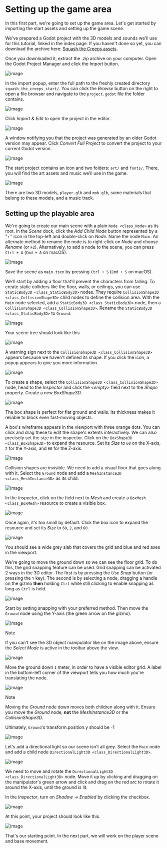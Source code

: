 # Setting up the game area

In this first part, we're going to set up the game area. Let's get
started by importing the start assets and setting up the game scene.

We've prepared a Godot project with the 3D models and sounds we'll use
for this tutorial, linked in the index page. If you haven't done so yet,
you can download the archive here: [Squash the Creeps
assets](https://github.com/godotengine/godot-3d-dodge-the-creeps/releases/tag/1.1.0).

Once you downloaded it, extract the .zip archive on your computer. Open
the Godot Project Manager and click the *Import* button.

![image](img/01.game_setup/01.import_button.webp)

In the import popup, enter the full path to the freshly created
directory `squash_the_creeps_start/`. You can click the *Browse* button
on the right to open a file browser and navigate to the `project.godot`
file the folder contains.

![image](img/01.game_setup/02.browse_to_project_folder.webp)

Click *Import & Edit* to open the project in the editor.

![image](img/01.game_setup/03.import_and_edit.webp)

A window notifying you that the project was generated by an older Godot
version may appear. Click *Convert Full Project* to convert the project
to your current Godot version.

![image](img/01.game_setup/import_project_to_4.x_prompt.webp)

The start project contains an icon and two folders: `art/` and `fonts/`.
There, you will find the art assets and music we'll use in the game.

![image](img/01.game_setup/04.start_assets.png)

There are two 3D models, `player.glb` and `mob.glb`, some materials that
belong to these models, and a music track.

## Setting up the playable area

We're going to create our main scene with a plain `Node <class_Node>` as
its root. In the *Scene* dock, click the *Add Child Node* button
represented by a "+" icon in the top-left and double-click on *Node*.
Name the node `Main`. An alternate method to rename the node is to
right-click on *Node* and choose *Rename* (or `F2`). Alternatively, to
add a node to the scene, you can press `Ctrl + A` (`Cmd + A` on macOS).

![image](img/01.game_setup/05.main_node.png)

Save the scene as `main.tscn` by pressing `Ctrl + S` (`Cmd + S` on
macOS).

We'll start by adding a floor that'll prevent the characters from
falling. To create static colliders like the floor, walls, or ceilings,
you can use `StaticBody3D <class_StaticBody3D>` nodes. They require
`CollisionShape3D <class_CollisionShape3D>` child nodes to define the
collision area. With the `Main` node selected, add a
`StaticBody3D <class_StaticBody3D>` node, then a
`CollisionShape3D <class_CollisionShape3D>`. Rename the
`StaticBody3D <class_StaticBody3D>` to `Ground`.

![image](img/01.game_setup/adding_static_body3D.webp)

Your scene tree should look like this

![image](img/01.game_setup/06.staticbody_node.png)

A warning sign next to the `CollisionShape3D <class_CollisionShape3D>`
appears because we haven't defined its shape. If you click the icon, a
popup appears to give you more information.

![image](img/01.game_setup/07.collision_shape_warning.png)

To create a shape, select the
`CollisionShape3D <class_CollisionShape3D>` node, head to the
*Inspector* and click the *&lt;empty&gt;* field next to the *Shape*
property. Create a new *BoxShape3D*.

![image](img/01.game_setup/08.create_box_shape3D.jpg)

The box shape is perfect for flat ground and walls. Its thickness makes
it reliable to block even fast-moving objects.

A box's wireframe appears in the viewport with three orange dots. You
can click and drag these to edit the shape's extents interactively. We
can also precisely set the size in the inspector. Click on the
`BoxShape3D <class_BoxShape3D>` to expand the resource. Set its *Size*
to `60` on the X-axis, `2` for the Y-axis, and `60` for the Z-axis.

![image](img/01.game_setup/09.box_size.webp)

Collision shapes are invisible. We need to add a visual floor that goes
along with it. Select the `Ground` node and add a
`MeshInstance3D <class_MeshInstance3D>` as its child.

![image](img/01.game_setup/10.mesh_instance3d.png)

In the *Inspector*, click on the field next to *Mesh* and create a
`BoxMesh <class_BoxMesh>` resource to create a visible box.

![image](img/01.game_setup/11.box_mesh.webp)

Once again, it's too small by default. Click the box icon to expand the
resource and set its *Size* to `60`, `2`, and `60`.

![image](img/01.game_setup/12.cube_resized.png)

You should see a wide grey slab that covers the grid and blue and red
axes in the viewport.

We're going to move the ground down so we can see the floor grid. To do
this, the grid snapping feature can be used. Grid snapping can be
activated 2 ways in the 3D editor. The first is by pressing the *Use
Snap* button (or pressing the `Y` key). The second is by selecting a
node, dragging a handle on the gizmo **then** holding `Ctrl` while still
clicking to enable snapping as long as `Ctrl` is held.

![image](img/01.game_setup/use_snap.webp)

Start by setting snapping with your preferred method. Then move the
`Ground` node using the Y-axis (the green arrow on the gizmo).

![image](img/01.game_setup/move_gizmo_y_axis.webp)

Note

If you can't see the 3D object manipulator like on the image above,
ensure the *Select Mode* is active in the toolbar above the view.

![image](img/01.game_setup/14.select_mode_icon.png)

Move the ground down `1` meter, in order to have a visible editor grid.
A label in the bottom-left corner of the viewport tells you how much
you're translating the node.

![image](img/01.game_setup/15.translation_amount.png)

Note

Moving the *Ground* node down moves both children along with it. Ensure
you move the *Ground* node, **not** the *MeshInstance3D* or the
*CollisionShape3D*.

Ultimately, `Ground`'s transform.position.y should be -1

![image](img/01.game_setup/ground_down1meter.webp)

Let's add a directional light so our scene isn't all grey. Select the
`Main` node and add a child node
`DirectionalLight3D <class_DirectionalLight3D>`.

![image](img/01.game_setup/create_directional_light3d.webp)

We need to move and rotate the
`DirectionalLight3D <class_DirectionalLight3D>` node. Move it up by
clicking and dragging on the manipulator's green arrow and click and
drag on the red arc to rotate it around the X-axis, until the ground is
lit.

In the *Inspector*, turn on *Shadow -&gt; Enabled* by clicking the
checkbox.

![image](img/01.game_setup/16.turn_on_shadows.webp)

At this point, your project should look like this.

![image](img/01.game_setup/17.project_with_light.webp)

That's our starting point. In the next part, we will work on the player
scene and base movement.
